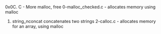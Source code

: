 0x0C. C - More malloc, free
0-malloc_checked.c - allocates memory using malloc
1. string_nconcat concatenates two strings
2-calloc.c - allocates memory for an array, using malloc
